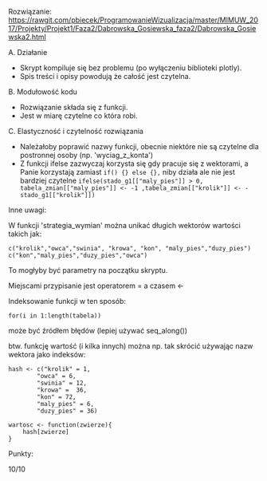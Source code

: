 Rozwiązanie:
https://rawgit.com/pbiecek/ProgramowanieWizualizacja/master/MIMUW_2017/Projekty/Projekt1/Faza2/Dabrowska_Gosiewska_faza2/Dabrowska_Gosiewska2.html

A. Działanie

* Skrypt kompiluje się bez problemu (po wyłączeniu biblioteki plotly).
* Spis treści i opisy powodują że całość jest czytelna.

B. Modułowość kodu

* Rozwiązanie składa się z funkcji.
* Jest w miarę czytelne co która robi.

C. Elastyczność i czytelność rozwiązania

* Należałoby poprawić nazwy funkcji, obecnie niektóre nie są czytelne dla postronnej osoby (np. 'wyciag_z_konta')
* Z funkcji ifelse zazwyczaj korzysta się gdy pracuje się z wektorami, a Panie korzystają zamiast `if() {} else {},`
niby działa ale nie jest bardziej czytelne
`ifelse(stado_g1[["maly_pies"]] > 0, tabela_zmian[["maly_pies"]] <- -1 ,tabela_zmian[["krolik"]] <- -stado_g1[["krolik"]])`

Inne uwagi:

W funkcji 'strategia_wymian' można unikać długich wektorów wartości takich jak:

```
c("krolik","owca","swinia", "krowa", "kon", "maly_pies","duzy_pies")
c("kon","maly_pies","duzy_pies","owca")
```

To mogłyby być parametry na początku skryptu. 

Miejscami przypisanie jest operatorem = a czasem <-

Indeksowanie funkcji w ten sposób:
```
for(i in 1:length(tabela))
```
może być źródłem błędów (lepiej używać seq_along())

btw. funkcję wartość (i kilka innych) można np. tak skrócić używając nazw wektora jako indeksów:
```
hash <- c("krolik" = 1,
        "owca" = 6,
        "swinia" = 12,
        "krowa" =  36,
        "kon" = 72,
        "maly_pies" = 6,
        "duzy_pies" = 36)

wartosc <- function(zwierze){
	hash[zwierze]
}
```

Punkty:

10/10

